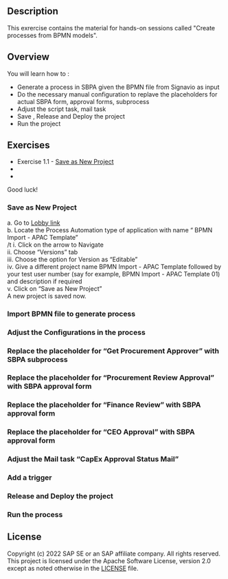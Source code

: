 ## Description

This exrercise contains the material for hands-on sessions called "Create processes from BPMN models".

## Overview

You will learn how to :
- Generate a process in SBPA given the BPMN file from Signavio as input
- Do the necessary manual configuration to replave the placeholders for actual SBPA form, approval forms, subprocess
- Adjust the script task, mail task
- Save , Release and Deploy the project
- Run the project
  
## Exercises

- Exercise 1.1 - [Save as New Project ](https://github.com/SAP-samples/process-automation-enablement/blob/main/Workshops/APAC-2025/exercises/bpmn%20import/readme.md#save-as-new-project)
- 
-  
Good luck!
  
### Save as New Project

a.	Go to [Lobby link](https://sap-build-day-appprocess.us10.build.cloud.sap/lobby) <br>
b.	Locate the Process Automation type of application with name “ BPMN Import - APAC Template” <br/>
  /t i.	Click on the arrow to Navigate <br/>
   ii.	Choose “Versions” tab <br/>
   iii.	Choose the option for Version as “Editable” <br/>
   iv.	Give a different project name BPMN Import - APAC Template followed by your test user number (say for example, BPMN Import - APAC Template 01) and description if required <br/>
   v.	Click on “Save as New Project” <br/>
A new project is saved now. <br/>

### Import BPMN file to generate process
### Adjust the Configurations in the process
### Replace the placeholder for “Get Procurement Approver” with SBPA subprocess
### Replace the placeholder for “Procurement Review Approval” with SBPA approval form
### Replace the placeholder for “Finance Review” with SBPA approval form
### Replace the placeholder for “CEO Approval” with SBPA approval form
### Adjust the Mail task  “CapEx Approval Status Mail”
### Add a trigger 
### Release and Deploy the project 
### Run the process
## License
Copyright (c) 2022 SAP SE or an SAP affiliate company. All rights reserved. This project is licensed under the Apache Software License, version 2.0 except as noted otherwise in the [LICENSE](LICENSES/Apache-2.0.txt) file.
